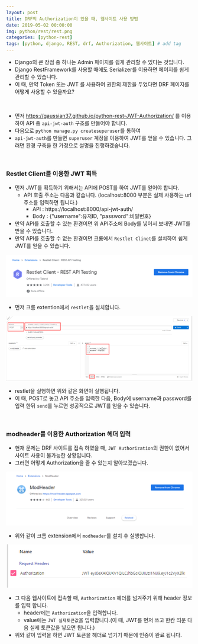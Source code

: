 ```yaml
---
layout: post
title: DRF의 Authorization이 있을 때, 웹사이트 사용 방법
date: 2019-05-02 00:00:00
img: python/rest/rest.png
categories: [python-rest] 
tags: [python, django, REST, drf, Authorization, 웹사이트] # add tag
---
```


+ Django의 큰 장점 중 하나는 Admin 페이지를 쉽게 관리할 수 있다는 것입니다.
+ Django RestFramework를 사용할 때에도 Serializer를 이용하면 페이지를 쉽게 관리할 수 있습니다.
+ 이 때, 만약 Token 또는 JWT 를 사용하여 권한의 제한을 두었다면 DRF 페이지를 어떻게 사용할 수 있을까요?

<br>

+ 먼저 https://gaussian37.github.io/python-rest-JWT-Authorization/ 를 이용하여 API 중 `api-jwt-auth` 구조를 만들어야 합니다.
+ 다음으로 `python manage.py createsuperuser`를 통하여 
+ `api-jwt-auth`를 만들면 `superuser` 계정을 이용하여 JWT를 얻을 수 있습니다. 그러면 환경 구축을 한 가정으로 설명을 진행하겠습니다.

<br>

### Restlet Client를 이용한 JWT 획득

+ 먼저 JWT를 획득하기 위해서는 API에 POST를 하여 JWT를 얻어야 합니다.
    + API 호출 주소는 다음과 같습니다. (localhost:8000 부분은 실제 사용하는 url 주소를 입력하면 됩니다.)
        + API : https://localhost:8000/api-jwt-auth/
        + Body : {"username":유저ID, "password":비밀번호} 
+ 만약 API를 호출할 수 있는 환경이면 위 API주소에 Body를 넣어서 보내면 JWT를 받을 수 있습니다.
+ 만약 API를 호출할 수 없는 환경이면 크롬에서 `Restlet Clinet`를 설치하여 쉽게 JWT를 얻을 수 있습니다.

<img src="../assets/img/python/rest/drf-website/restlet.PNG" alt="Drawing" style="width: 600px;"/>

+ 먼저 크롬 extention에서 `restlet`을 설치합니다. 

<img src="../assets/img/python/rest/drf-website/restlet-ex.PNG" alt="Drawing" style="width: 600px;"/>
        
+ restlet을 실행하면 위와 같은 화면이 실행됩니다.
+ 이 때, POST로 놓고 API 주소를 입력한 다음, Body에 username과 password를 입력 한뒤 `send`를 누르면 성공적으로 JWT를 얻을 수 있습니다.

<br>

### modheader를 이용한 Authorization 헤더 입력

+ 현재 문제는 DRF 사이트를 접속 하였을 때, `JWT Authorization`의 권한이 없어서 사이트 사용이 불가능한 상황입니다.
+ 그러면 어떻게 Authorization을 줄 수 있는지 알아보겠습니다.

<img src="../assets/img/python/rest/drf-website/modheader.PNG" alt="Drawing" style="width: 600px;"/>

+ 위와 같이 크롬 extension에서 `modheader`를 설치 후 실행합니다.

<img src="../assets/img/python/rest/drf-website/modheader-ex.PNG" alt="Drawing" style="width: 600px;"/>

+ 그 다음 웹사이트에 접속할 때, `Authorization` 헤더를 넘겨주기 위해 header 정보를 입력 합니다.
    + header에는 `Authorization`을 입력합니다.
    + value에는 `JWT 실제토큰값`을 입력합니다.(이 때, JWT를 먼저 쓰고 한칸 띄운 다음 실제 토큰값을 넣으면 됩니다.)
+ 위와 같이 입력을 하면 JWT 토큰을 헤더로 넘기기 때문에 인증이 완료 됩니다.